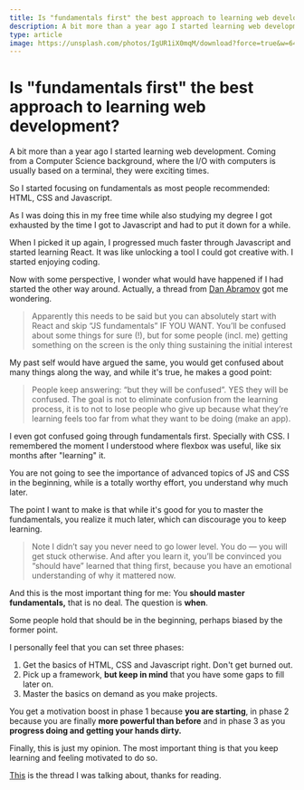 ```yaml
---
title: Is "fundamentals first" the best approach to learning web development?
description: A bit more than a year ago I started learning web development. Coming from a Computer Science background, where the I/O with computers is usually based on a terminal, they were exciting times. So I started focusing on fundamentals as most people recommended HTML, CSS and Javascript. 
type: article
image: https://unsplash.com/photos/IgUR1iX0mqM/download?force=true&w=640
---
```


# Is "fundamentals first" the best approach to learning web development?

A bit more than a year ago I started learning web development. Coming from a Computer Science background, where the I/O with computers is usually based on a terminal, they were exciting times. 

So I started focusing on fundamentals as most people recommended: HTML, CSS and Javascript. 

As I was doing this in my free time while also studying my degree I got exhausted by the time I got to Javascript and had to put it down for a while.

When I picked it up again, I progressed much faster through Javascript and started learning React. It was like unlocking a tool I could got creative with. I started enjoying coding.

Now with some perspective, I wonder what would have happened if I had started the other way around. Actually, a thread from [Dan Abramov](https://twitter.com/dan_abramov) got me wondering.

> Apparently this needs to be said but you can absolutely start with React and skip “JS fundamentals” IF YOU WANT. You’ll be confused about some things for sure (!), but for some people (incl. me) getting something on the screen is the only thing sustaining the initial interest

My past self would have argued the same, you would get confused about many things along the way, and while it's true, he makes a good point:

> People keep answering: “but they will be confused”. YES they will be confused. The goal is not to eliminate confusion from the learning process, it is to not to lose people who give up because what they’re learning feels too far from what they want to be doing (make an app).

I even got confused going through fundamentals first. Specially with CSS. I remembered the moment I understood where flexbox was useful, like six months after "learning" it. 

You are not going to see the importance of advanced topics of JS and CSS in the beginning, while is a totally worthy effort, you understand why much later. 

The point I want to make is that while it's good for you to master the fundamentals, you realize it much later, which can discourage you to keep learning.

> Note I didn’t say you never need to go lower level. You do — you will get stuck otherwise. And after you learn it, you’ll be convinced you “should have” learned that thing first, because you have an emotional understanding of why it mattered now.

And this is the most important thing for me: You **should master fundamentals,** that is no deal. The question is **when**. 

Some people hold that should be in the beginning, perhaps biased by the former point. 

I personally feel that you can set three phases:

1. Get the basics of HTML, CSS and Javascript right. Don't get burned out.
2. Pick up a framework, **but keep in mind** that you have some gaps to fill later on. 
3. Master the basics on demand as you make projects.

You get a motivation boost in phase 1 because **you are starting**, in phase 2 because you are finally **more powerful than before** and in phase 3 as you **progress doing and getting your hands dirty.**

Finally, this is just my opinion. The most important thing is that you keep learning and feeling motivated to do so.

[This](https://twitter.com/dan_abramov/status/1295667530800025600?s=20) is the thread I was talking about, thanks for reading.